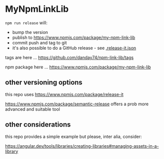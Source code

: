 # MyNpmLinkLib

`npm run release` will:

* bump the version
* publish to https://www.npmjs.com/package/my-npm-link-lib
* commit push and tag to git
* it's also possible to do a GitHub release - see [.release-it.json](./.release-it.json)

tags are here ... https://github.com/danday74/npm-link-lib/tags

npm package here ... https://www.npmjs.com/package/my-npm-link-lib


## other versioning options

this repo uses https://www.npmjs.com/package/release-it

https://www.npmjs.com/package/semantic-release offers a prob more advanced and suitable tool


## other considerations

this repo provides a simple example but please, inter alia, consider:

https://angular.dev/tools/libraries/creating-libraries#managing-assets-in-a-library
